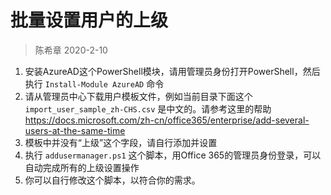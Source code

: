 # 批量设置用户的上级
> 陈希章 2020-2-10

1. 安装AzureAD这个PowerShell模块，请用管理员身份打开PowerShell，然后执行 `Install-Module AzureAD` 命令
1. 请从管理员中心下载用户模板文件，例如当前目录下面这个 `import_user_sample_zh-CHS.csv` 是中文的。请参考这里的帮助 <https://docs.microsoft.com/zh-cn/office365/enterprise/add-several-users-at-the-same-time>
1. 模板中并没有“上级”这个字段，请自行添加并设置
1. 执行 `addusermanager.ps1` 这个脚本，用Office 365的管理员身份登录，可以自动完成所有的上级设置操作
1. 你可以自行修改这个脚本，以符合你的需求。